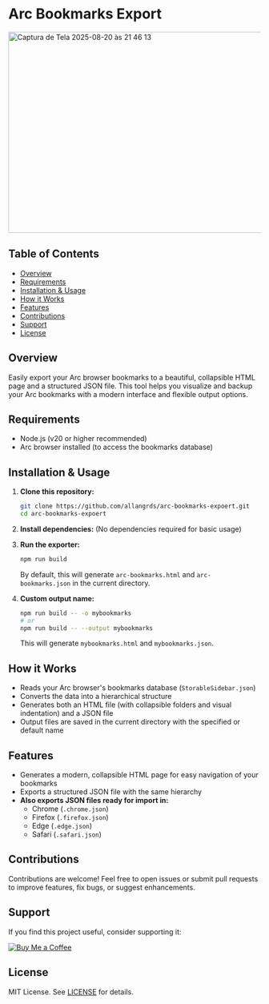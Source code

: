 # Arc Bookmarks Export

<img width="663" height="402" alt="Captura de Tela 2025-08-20 às 21 46 13" src="https://github.com/user-attachments/assets/15632bca-60c1-4b2b-ba41-58eca03b2d08" />


## Table of Contents
- [Overview](#overview)
- [Requirements](#requirements)
- [Installation & Usage](#installation--usage)
- [How it Works](#how-it-works)
- [Features](#features)
- [Contributions](#contributions)
- [Support](#support)
- [License](#license)

## Overview
Easily export your Arc browser bookmarks to a beautiful, collapsible HTML page and a structured JSON file. This tool helps you visualize and backup your Arc bookmarks with a modern interface and flexible output options.

## Requirements
- Node.js (v20 or higher recommended)
- Arc browser installed (to access the bookmarks database)

## Installation & Usage
1. **Clone this repository:**
   ```sh
   git clone https://github.com/allangrds/arc-bookmarks-expoert.git
   cd arc-bookmarks-expoert
   ```
2. **Install dependencies:**
   (No dependencies required for basic usage)

3. **Run the exporter:**
   ```sh
   npm run build
   ```
   By default, this will generate `arc-bookmarks.html` and `arc-bookmarks.json` in the current directory.

4. **Custom output name:**
   ```sh
   npm run build -- -o mybookmarks
   # or
   npm run build -- --output mybookmarks
   ```
   This will generate `mybookmarks.html` and `mybookmarks.json`.

## How it Works
- Reads your Arc browser's bookmarks database (`StorableSidebar.json`)
- Converts the data into a hierarchical structure
- Generates both an HTML file (with collapsible folders and visual indentation) and a JSON file
- Output files are saved in the current directory with the specified or default name

## Features

- Generates a modern, collapsible HTML page for easy navigation of your bookmarks
- Exports a structured JSON file with the same hierarchy
- **Also exports JSON files ready for import in:**
  - Chrome (`.chrome.json`)
  - Firefox (`.firefox.json`)
  - Edge (`.edge.json`)
  - Safari (`.safari.json`)

## Contributions
Contributions are welcome! Feel free to open issues or submit pull requests to improve features, fix bugs, or suggest enhancements.

## Support
If you find this project useful, consider supporting it:

[![Buy Me a Coffee](https://www.buymeacoffee.com/assets/img/custom_images/orange_img.png)](https://buymeacoffee.com/allangrdse)

## License
MIT License. See [LICENSE](LICENSE) for details.

